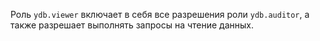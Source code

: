 Роль `ydb.viewer` включает в себя все разрешения роли `ydb.auditor`, а также разрешает выполнять запросы на чтение данных.
